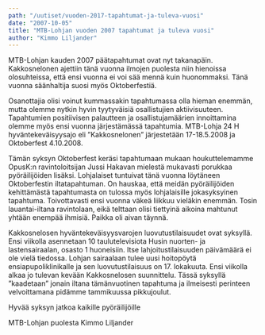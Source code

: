 ```yaml
---
path: "/uutiset/vuoden-2017-tapahtumat-ja-tuleva-vuosi"
date: "2007-10-05"
title: "MTB-Lohjan vuoden 2007 tapahtumat ja tuleva vuosi"
author: "Kimmo Liljander"
---
```

MTB-Lohjan kauden 2007 päätapahtumat ovat nyt takanapäin. Kakkosnelonen ajettiin tänä vuonna ilmojen puolesta niin hienoissa olosuhteissa, että ensi vuonna ei voi sää mennä kuin huonommaksi. Tänä vuonna säänhaltija suosi myös Oktoberfestiä.

Osanottajia olisi voinut kummassakin tapahtumassa olla hieman enemmän, mutta olemme nytkin hyvin tyytyväisiä osallistujien aktiivisuuteen. Tapahtumien positiivisen palautteen ja osallistujamäärien innoittamina olemme myös ensi vuonna järjestämässä tapahtumia. MTB-Lohja 24 H hyväntekeväisyysajo eli ”Kakkosnelonen” järjestetään 17-18.5.2008 ja Oktoberfest 4.10.2008.

Tämän syksyn Oktoberfest keräsi tapahtumaan mukaan houkuttelemamme OpusK:n ravintoloitsijan Jussi Hakavan mielestä mukavasti porukkaa pyöräilijöiden lisäksi. Lohjalaiset tuntuivat tänä vuonna löytäneen Oktoberfestin iltatapahtuman. On hauskaa, että meidän pyöräilijöiden kehittämästä tapahtumasta on tulossa myös lohjalaisille jokasyksyinen tapahtuma.  Toivottavasti ensi vuonna väkeä liikkuu vieläkin enemmän. Tosin lauantai-iltana ravintolaan, eikä telttaan olisi tiettyinä aikoina mahtunut yhtään enempää ihmisiä. Paikka oli aivan täynnä.

Kakkosnelosen hyväntekeväisyysvarojen luovutustilaisuudet ovat syksyllä. Ensi viikolla asennetaan 10 taulutelevisiota Husin nuorten- ja lastensairaalan, osasto 1 huoneisiin. Itse lahjoitustilaisuuden päivämäärä ei ole vielä tiedossa. Lohjan sairaalaan tulee uusi hoitopöytä ensiapupoliklinikalle ja sen luovutustilaisuus on 17. lokakuuta. 
Ensi viikolla alkaa jo tulevan kevään Kakkosnelosen suunnittelu. Tässä syksyllä ”kaadetaan” jonain iltana tämänvuotinen tapahtuma ja ilmeisesti perinteen velvoittamana pidämme tammikuussa pikkujoulut.

Hyvää syksyn jatkoa kaikille pyöräilijöille

MTB-Lohjan puolesta
Kimmo Liljander